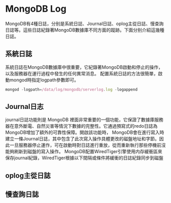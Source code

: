# MongoDB Log

MongoDB有4種日誌，分别是系統日誌、Journal日誌、oplog主從日誌、慢查詢日誌等。這些日誌紀錄著MongoDB數據庫不同方面的蹤跡。下面分别介紹這幾種日誌。

## 系統日誌

系統日誌在MongoDB數據庫中很重要，它紀錄著MongoDB啟動和停止的操作，以及服務器在運行過程中發生的任何異常消息。
配置系統日誌的方法很簡單，啟動mongod時指定logpath參數即可。

```js
mongod -logpath=/data/log/mongodb/serverlog.log -logappend
```

## Journal日志

journal日誌功能則是 MongoDB 裡面非常重要的一個功能，它保證了數據庫服務器在意外斷電、自然災害等情況下數據的完整性。它通過預寫式的redo日誌為MongoDB增加了額外的可靠性保障。開啟該功能時，
MongoDB會在進行寫入時建立一條Journal日誌，其中包含了此次寫入操作具體更改的磁盤地址和字節。因此一旦服務器停止運作，可在啟動時對日誌進行重放，從而重新執行那些停機前沒能夠刷新到磁盤的寫入操作。
MongoDB配置WiredTiger引擎使用内存緩衝區來保存journal紀錄，WiredTiger根據以下間隔或條件將緩衝的日誌紀錄同步到磁盤

## oplog主從日誌

## 慢查詢日誌
